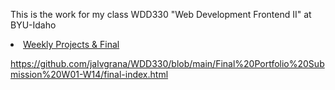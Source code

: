 <!--# WDD330-->
<!--# jalvgrana.github.io-->
<p>This is the work for my class  WDD330 "Web Development Frontend II" at BYU-Idaho</p>

<li><a href="https://jalvgrana.github.io/WDD330/Final%20Portfolio%20Submission%20W01-W14/final-index.html" target="_blank">Weekly Projects & Final</a</li>

https://github.com/jalvgrana/WDD330/blob/main/Final%20Portfolio%20Submission%20W01-W14/final-index.html

